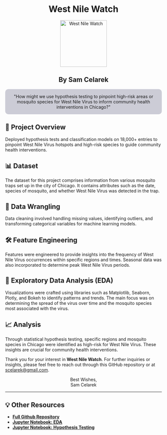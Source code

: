<div align="center">

<h1>West Nile Watch</h1>

<img align="center" src="https://github.com/scelarek/scelarek.github.io/assets/115444760/e20d42d0-6840-4e63-92a1-4afe715167c8" title="West Nile Watch" alt="West Nile Watch" width="150" height="150"> 

<h2><strong>By Sam Celarek</strong></h2>
</div>

<div align="center" style="background-color: #CCCCD6; padding: 15px; border-radius: 10px;">
"How might we use hypothesis testing to pinpoint high-risk areas or mosquito species for West Nile Virus to inform community health interventions in Chicago?"
</div>

## 🎯 Project Overview

Deployed hypothesis tests and classification models on 18,000+ entries to pinpoint West Nile Virus hotspots and high-risk species to guide community health interventions.

## 📊 Dataset

The dataset for this project comprises information from various mosquito traps set up in the city of Chicago. It contains attributes such as the date, species of mosquito, and whether West Nile Virus was detected in the trap.

## 🧹 Data Wrangling

Data cleaning involved handling missing values, identifying outliers, and transforming categorical variables for machine learning models.

## 🛠️ Feature Engineering

Features were engineered to provide insights into the frequency of West Nile Virus occurrences within specific regions and times. Seasonal data was also incorporated to determine peak West Nile Virus periods.

## 📶 Exploratory Data Analysis (EDA)

Visualizations were crafted using libraries such as Matplotlib, Seaborn, Plotly, and Bokeh to identify patterns and trends. The main focus was on determining the spread of the virus over time and the mosquito species most associated with the virus.

## 📈 Analysis

Through statistical hypothesis testing, specific regions and mosquito species in Chicago were identified as high-risk for West Nile Virus. These insights are crucial for community health interventions.

Thank you for your interest in **West Nile Watch**. For further inquiries or insights, please feel free to reach out through this GitHub repository or at scelarek@gmail.com.

<div align="center">

Best Wishes, <br>
Sam Celarek

</div>

---

## 💡 Other Resources

- **[Full Github Repository](https://github.com/scelarek/West-Nile-Watch)**
- **[Jupyter Notebook: EDA](/WNV_pt1_EDA.ipynb)**
- **[Jupyter Notebook: Hypothesis Testing](/WNV_pt2_Hypothesis_Testing.ipynb)**
